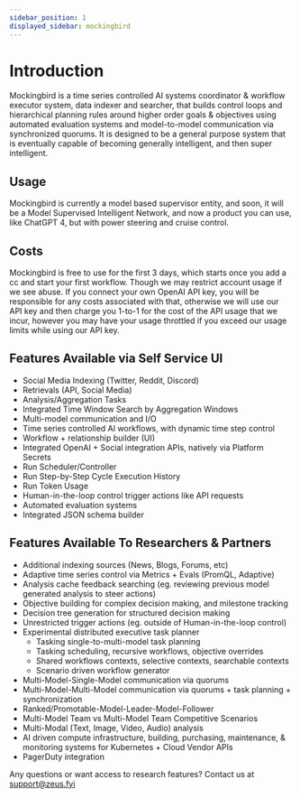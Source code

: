 ```yaml
---
sidebar_position: 1
displayed_sidebar: mockingbird
---
```


# Introduction

Mockingbird is a time series controlled AI systems coordinator & workflow executor system, data indexer and searcher,
that builds control loops and hierarchical planning rules around higher order goals & objectives using automated
evaluation systems and model-to-model communication via synchronized quorums. It is designed to be a general purpose
system that is eventually capable of becoming generally intelligent, and then super intelligent.

## Usage

Mockingbird is currently a model based supervisor entity, and soon, it will be a Model Supervised Intelligent Network,
and now a product you can use, like ChatGPT 4, but with power steering and cruise control.

## Costs

Mockingbird is free to use for the first 3 days, which starts once you add a cc and start your first workflow.
Though we may restrict account usage if we see abuse. If you connect your own OpenAI API key, you will be responsible
for any costs associated with that, otherwise we will use our API key and then charge you 1-to-1 for the cost of the API
usage that we incur, however you may have your usage throttled if you exceed our usage limits while using our API key.

## Features Available via Self Service UI

- Social Media Indexing (Twitter, Reddit, Discord)
- Retrievals (API, Social Media)
- Analysis/Aggregation Tasks
- Integrated Time Window Search by Aggregation Windows
- Multi-model communication and I/O
- Time series controlled AI workflows, with dynamic time step control
- Workflow + relationship builder (UI)
- Integrated OpenAI + Social integration APIs, natively via Platform Secrets
- Run Scheduler/Controller
- Run Step-by-Step Cycle Execution History
- Run Token Usage
- Human-in-the-loop control trigger actions like API requests
- Automated evaluation systems
- Integrated JSON schema builder

## Features Available To Researchers & Partners

- Additional indexing sources (News, Blogs, Forums, etc)
- Adaptive time series control via Metrics + Evals (PromQL, Adaptive)
- Analysis cache feedback searching (eg. reviewing previous model generated analysis to steer actions)
- Objective building for complex decision making, and milestone tracking
- Decision tree generation for structured decision making
- Unrestricted trigger actions (eg. outside of Human-in-the-loop control)
- Experimental distributed executive task planner
    - Tasking single-to-multi-model task planning
    - Tasking scheduling, recursive workflows, objective overrides
  - Shared workflows contexts, selective contexts, searchable contexts
  - Scenario driven workflow generator
- Multi-Model-Single-Model communication via quorums
- Multi-Model-Multi-Model communication via quorums + task planning + synchronization
- Ranked/Promotable-Model-Leader-Model-Follower
- Multi-Model Team vs Multi-Model Team Competitive Scenarios
- Multi-Modal (Text, Image, Video, Audio) analysis
- AI driven compute infrastructure, building, purchasing, maintenance, & monitoring systems for Kubernetes + Cloud
  Vendor APIs
- PagerDuty integration

Any questions or want access to research features? Contact us at support@zeus.fyi